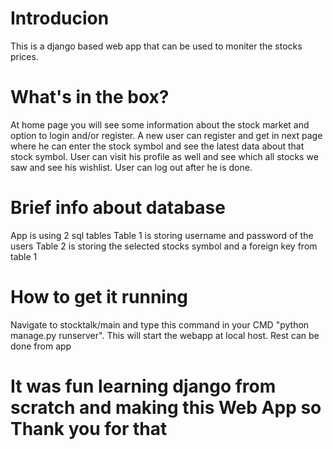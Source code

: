# Introducion
This is a django based web app that can be used to moniter the stocks prices.
# What's in the box?
At home page you will see some information about the stock market and option to login and/or register.
A new user can register and get in next page where he can enter the stock symbol and see the latest data about that stock symbol.
User can visit his profile as well and see which all stocks we saw and see his wishlist.
User can log out after he is done.
# Brief info about database 
App is using 2 sql tables 
Table 1 is storing username and password of the users
Table 2 is storing the selected stocks symbol and a foreign key from table 1
# How to get it running
Navigate to stocktalk/main and type this command in your CMD "python manage.py runserver". This will start the webapp at local host.
Rest can be done from app
# It was fun learning django from scratch and making this Web App so Thank you for that
